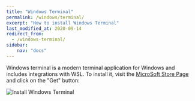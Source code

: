 ```yaml
---
title: "Windows Terminal"
permalink: /windows/terminal/
excerpt: "How to install Windows Terminal"
last_modified_at: 2020-09-14
redirect_from:
  - /windows-terminal/
sidebar:
    nav: "docs"
---
```


Windows terminal is a modern terminal application for Windows and includes integrations with WSL.
To install it, visit the [MicroSoft Store Page](https://www.microsoft.com/en-us/p/windows-terminal/9n0dx20hk701?activetab=pivot:overviewtab) and click on the "Get" button:

![Install Windows Terminal](/static//windows/windows_terminal.png)
